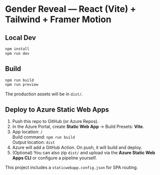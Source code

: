 # Gender Reveal — React (Vite) + Tailwind + Framer Motion

## Local Dev
```bash
npm install
npm run dev
```

## Build
```bash
npm run build
npm run preview
```

The production assets will be in `dist/`.

## Deploy to **Azure Static Web Apps**
1. Push this repo to GitHub (or Azure Repos).
2. In the Azure Portal, create **Static Web App** → Build Presets: **Vite**.
3. App location: `/`  
   Build command: `npm run build`  
   Output location: `dist`
4. Azure will add a GitHub Action. On push, it will build and deploy.
5. (Optional) You can also zip `dist/` and upload via the **Azure Static Web Apps CLI** or configure a pipeline yourself.

This project includes a `staticwebapp.config.json` for SPA routing.
